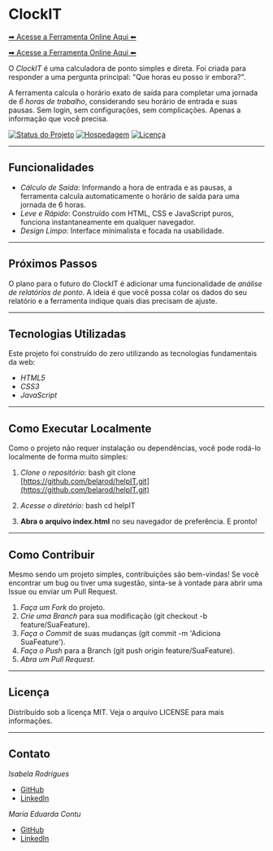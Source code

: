 # ClockIT

[➡ Acesse a Ferramenta Online Aqui ⬅](https://belarodis.github.io/clockIT/)

[➡ Acesse a Ferramenta Online Aqui ⬅](https://belarodis.github.io/clockIT/)

O *ClockIT* é uma calculadora de ponto simples e direta. Foi criada para responder a uma pergunta principal: "Que horas eu posso ir embora?".

A ferramenta calcula o horário exato de saída para completar uma jornada de *6 horas de trabalho*, considerando seu horário de entrada e suas pausas. Sem login, sem configurações, sem complicações. Apenas a informação que você precisa.

[![Status do Projeto](https://img.shields.io/badge/status-ativo-brightgreen)](https://github.com/belarod/helpIT)
[![Hospedagem](https://img.shields.io/badge/hospedado-GitHub%20Pages-blue)](https://belarod.github.io/helpIT/)
[![Licença](https://img.shields.io/badge/license-MIT-blue.svg)](/LICENSE)

---

## Funcionalidades

* *Cálculo de Saída*: Informando a hora de entrada e as pausas, a ferramenta calcula automaticamente o horário de saída para uma jornada de 6 horas.
* *Leve e Rápido*: Construído com HTML, CSS e JavaScript puros, funciona instantaneamente em qualquer navegador.
* *Design Limpo*: Interface minimalista e focada na usabilidade.

---

## Próximos Passos

O plano para o futuro do ClockIT é adicionar uma funcionalidade de *análise de relatórios de ponto*. A ideia é que você possa colar os dados do seu relatório e a ferramenta indique quais dias precisam de ajuste.

---

## Tecnologias Utilizadas

Este projeto foi construído do zero utilizando as tecnologias fundamentais da web:

* *HTML5*
* *CSS3*
* *JavaScript*

---

## Como Executar Localmente

Como o projeto não requer instalação ou dependências, você pode rodá-lo localmente de forma muito simples:

1.  *Clone o repositório:*
    bash
    git clone [https://github.com/belarod/helpIT.git](https://github.com/belarod/helpIT.git)
    

2.  *Acesse o diretório:*
    bash
    cd helpIT
    

3.  **Abra o arquivo index.html** no seu navegador de preferência. E pronto!

---

## Como Contribuir

Mesmo sendo um projeto simples, contribuições são bem-vindas! Se você encontrar um bug ou tiver uma sugestão, sinta-se à vontade para abrir uma Issue ou enviar um Pull Request.

1.  *Faça um Fork* do projeto.
2.  *Crie uma Branch* para sua modificação (git checkout -b feature/SuaFeature).
3.  *Faça o Commit* de suas mudanças (git commit -m 'Adiciona SuaFeature').
4.  *Faça o Push* para a Branch (git push origin feature/SuaFeature).
5.  *Abra um Pull Request*.

---

## Licença

Distribuído sob a licença MIT. Veja o arquivo LICENSE para mais informações.

---

## Contato

*Isabela Rodrigues*

* [GitHub](https://github.com/belarodis)
* [LinkedIn](https://www.linkedin.com/in/belarodis/)

*Maria Eduarda Contu*
* [GitHub](https://github.com/MariaContu)
* [LinkedIn](https://www.linkedin.com/in/mecontudo/)